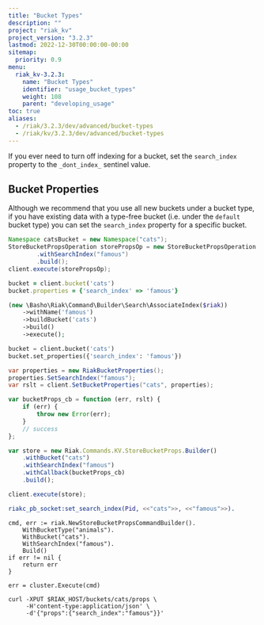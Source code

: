 ```yaml
---
title: "Bucket Types"
description: ""
project: "riak_kv"
project_version: "3.2.3"
lastmod: 2022-12-30T00:00:00-00:00
sitemap:
  priority: 0.9
menu:
  riak_kv-3.2.3:
    name: "Bucket Types"
    identifier: "usage_bucket_types"
    weight: 108
    parent: "developing_usage"
toc: true
aliases:
  - /riak/3.2.3/dev/advanced/bucket-types
  - /riak/kv/3.2.3/dev/advanced/bucket-types
---
```


If you ever need to turn off indexing for a bucket, set the
`search_index` property to the `_dont_index_` sentinel value.

## Bucket Properties

Although we recommend that you use all new buckets under a bucket type,
if you have existing data with a type-free bucket (i.e. under the
`default` bucket type) you can set the `search_index` property for a
specific bucket.

```java
Namespace catsBucket = new Namespace("cats");
StoreBucketPropsOperation storePropsOp = new StoreBucketPropsOperation.Builder(catsBucket)
        .withSearchIndex("famous")
        .build();
client.execute(storePropsOp);
```

```ruby
bucket = client.bucket('cats')
bucket.properties = {'search_index' => 'famous'}
```

```php
(new \Basho\Riak\Command\Builder\Search\AssociateIndex($riak))
    ->withName('famous')
    ->buildBucket('cats')
    ->build()
    ->execute();
```

```python
bucket = client.bucket('cats')
bucket.set_properties({'search_index': 'famous'})
```

```csharp
var properties = new RiakBucketProperties();
properties.SetSearchIndex("famous");
var rslt = client.SetBucketProperties("cats", properties);
```

```javascript
var bucketProps_cb = function (err, rslt) {
    if (err) {
        throw new Error(err);
    }
    // success
};

var store = new Riak.Commands.KV.StoreBucketProps.Builder()
    .withBucket("cats")
    .withSearchIndex("famous")
    .withCallback(bucketProps_cb)
    .build();

client.execute(store);
```

```erlang
riakc_pb_socket:set_search_index(Pid, <<"cats">>, <<"famous">>).
```

```golang
cmd, err := riak.NewStoreBucketPropsCommandBuilder().
    WithBucketType("animals").
    WithBucket("cats").
    WithSearchIndex("famous").
    Build()
if err != nil {
    return err
}

err = cluster.Execute(cmd)
```

```curl
curl -XPUT $RIAK_HOST/buckets/cats/props \
     -H'content-type:application/json' \
     -d'{"props":{"search_index":"famous"}}'
```

